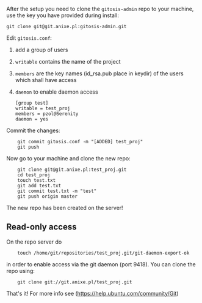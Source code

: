 After the setup you need to clone the `gitosis-admin` repo to your machine, use the key you have provided during install:

    git clone git@git.anixe.pl:gitosis-admin.git

Edit `gitosis.conf`:
 1. add a group of users
 2. `writable` contains the name of the project
 3. `members` are the key names (id_rsa.pub place in keydir) of the users which shall have access
 4. `daemon` to enable daemon access

		[group test]
		writable = test_proj
		members = pzol@Serenity
		daemon = yes

Commit the changes:

		git commit gitosis.conf -m "[ADDED] test_proj"
		git push

Now go to your machine and clone the new repo:

		git clone git@git.anixe.pl:test_proj.git
		cd test_proj
		touch test.txt
		git add test.txt
		git commit test.txt -m "test"
		git push origin master

The new repo has been created on the server! 

## Read-only access
On the repo server do 

		touch /home/git/repositories/test_proj.git/git-daemon-export-ok

in order to enable access via the git daemon (port 9418).
You can clone the repo using:

		git clone git://git.anixe.pl/test_proj.git

That's it! For more info see (https://help.ubuntu.com/community/Git)

